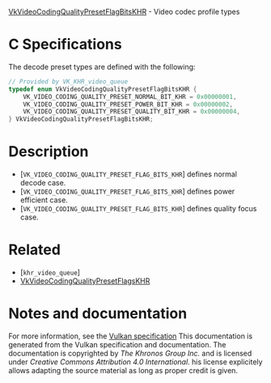 [VkVideoCodingQualityPresetFlagBitsKHR](https://www.khronos.org/registry/vulkan/specs/1.3-extensions/man/html/VkVideoCodingQualityPresetFlagBitsKHR.html) - Video codec profile types

# C Specifications
The decode preset types are defined with the following:
```c
// Provided by VK_KHR_video_queue
typedef enum VkVideoCodingQualityPresetFlagBitsKHR {
    VK_VIDEO_CODING_QUALITY_PRESET_NORMAL_BIT_KHR = 0x00000001,
    VK_VIDEO_CODING_QUALITY_PRESET_POWER_BIT_KHR = 0x00000002,
    VK_VIDEO_CODING_QUALITY_PRESET_QUALITY_BIT_KHR = 0x00000004,
} VkVideoCodingQualityPresetFlagBitsKHR;
```

# Description
- [`VK_VIDEO_CODING_QUALITY_PRESET_FLAG_BITS_KHR`] defines normal decode case.
- [`VK_VIDEO_CODING_QUALITY_PRESET_FLAG_BITS_KHR`] defines power efficient case.
- [`VK_VIDEO_CODING_QUALITY_PRESET_FLAG_BITS_KHR`] defines quality focus case.

# Related
- [`khr_video_queue`]
- [VkVideoCodingQualityPresetFlagsKHR]()

# Notes and documentation
For more information, see the [Vulkan specification](https://www.khronos.org/registry/vulkan/specs/1.3-extensions/html/vkspec.html)
This documentation is generated from the Vulkan specification and documentation.
The documentation is copyrighted by *The Khronos Group Inc.* and is licensed under *Creative Commons Attribution 4.0 International*.
his license explicitely allows adapting the source material as long as proper credit is given.
        